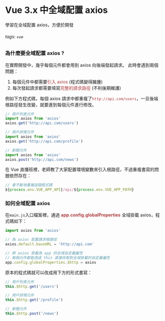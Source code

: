 # Vue 3.x 中全域配置 axios

學習在全域配置 axios，方便於開發

###### tags: `vue`

### 為什麼要全域配置 axios ?
在實際開發中，幾乎每個元件都會用到 axios 向後端發起請求。 此時會遇到兩個問題：
1. 每個元件中都需要<font v-pre color="#AE3C3E">引入 axios</font> (程式碼變得臃腫)
2. 每次發起請求都需要填寫<font v-pre color="#AE3C3E">完整的請求路徑</font> (不利後期維護)

例如下方程式碼，每個 axios 請求中都重複了<font v-pre color="#AE3C3E">`http://api.com/users`</font>，一旦後端根路徑發生改變，就要進到每個元件進行修改。

```javascript
// 用戶列表元件
import axios from 'axios'
axios.get('http://api.com/users')
```
```javascript
// 用戶詳情元件
import axios from 'axios'
axios.get('http://api.com/profile')
```
```javascript
// 新聞元件
import axios from 'axios'
axios.post('http://api.com/news')
```
在 Vue 直播班裡，老師教了大家配置環境變數來引入根路徑，不過重複書寫的問題依然存在：
```javascript
// 會不斷地重複這個程式碼
${process.env.VUE_APP_API}/api/${process.env.VUE_APP_PATH}
```

### 如何全域配置 axios

在`main.js`入口檔案裡，通過 <font v-pre color="#AE3C3E">**app.config.globalProperties**</font> 全域掛載 axios，程式碼如下：
```javascript
import axios from 'axios'

// 為 axios 配置請求根路徑
axios.default.baseURL = 'http://api.com'

// 將 axios 掛載為 app 的全域自定義屬性
// 每個元件都能透過 this 直接存取到全域掛載的自定義屬性
app.config.globalProperties.$http = axios
```
原本的程式碼就可以改成用下方的形式書寫：
```javascript
// 用戶列表元件
this.$http.get('/users')
```
```javascript
// 用戶詳情元件
this.$http.get('/profile')
```
```javascript
// 新聞元件
this.$http.post('/news')
```
